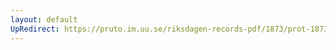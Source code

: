 ```yaml
---
layout: default
UpRedirect: https://pruto.im.uu.se/riksdagen-records-pdf/1873/prot-1873--ak--404/prot-1873--ak--404_096.pdf
---
```

